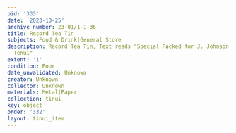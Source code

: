 ```yaml
---
pid: '333'
date: '2023-10-25'
archive_number: 23-01/1-1-36
title: Record Tea Tin
subjects: Food & Drink|General Store
description: Record Tea Tin, Text reads "Special Packed for J. Johnson General Merchant,
  Tenui"
extent: '1'
condition: Poor
date_unvalidated: Unknown
creator: Unknown
collector: Unknown
materials: Metal|Paper
collection: tinui
key: object
order: '332'
layout: tinui_item
---
```

